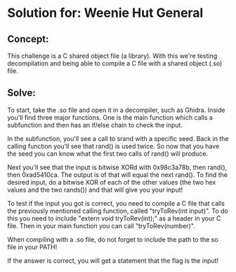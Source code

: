 # Solution for: Weenie Hut General
## Concept:
This challenge is a C shared object file (a library). With this we're testing decompilation and being able to compile a C file with a shared object (.so) file.

## Solve:
To start, take the .so file and open it in a decompiler, such as Ghidra. Inside you'll find three major functions. One is the main function which calls a subfunction and then has an if/else chain to check the input. 

In the subfunction, you'll see a call to srand with a specific seed. Back in the calling function you'll see that rand() is used twice. So now that you have the seed you can know what the first two calls of rand() will produce. 

Next you'll see that the input is bitwise XORd with 0x98c3a78b, then rand(), then 0xad5410ca. The output is of that will equal the next rand(). To find the desired input, do a bitwise XOR of each of the other values (the two hex values and the two rands()) and that will give you your input!

To test if the input you got is correct, you need to compile a C file that calls the previously mentioned calling function, called "tryToRev(int input)". To do this you need to include "extern void tryToRev(int);" as a header in your C file. Then in your main function you can call "tryToRev(number)". 

When compiling with a .so file, do not forget to include the path to the so file in your PATH!

If the answer is correct, you will get a statement that the flag is the input!
